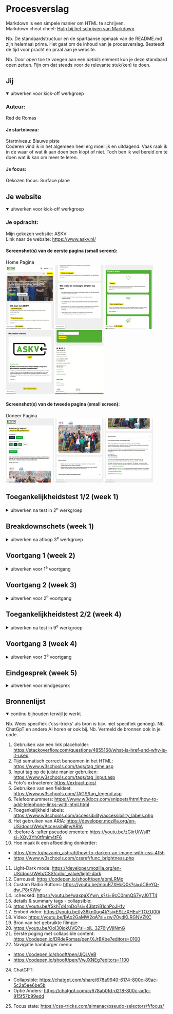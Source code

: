 # Procesverslag
Markdown is een simpele manier om HTML te schrijven.  
Markdown cheat cheet: [Hulp bij het schrijven van Markdown](https://github.com/adam-p/markdown-here/wiki/Markdown-Cheatsheet).

Nb. De standaardstructuur en de spartaanse opmaak van de README.md zijn helemaal prima. Het gaat om de inhoud van je procesverslag. Besteedt de tijd voor pracht en praal aan je website.

Nb. Door *open* toe te voegen aan een *details* element kun je deze standaard open zetten. Fijn om dat steeds voor de relevante stuk(ken) te doen.





## Jij

<details open>
  <summary>uitwerken voor kick-off werkgroep</summary>

  ### Auteur:
  Red de Romas

  #### Je startniveau:
  Startniveau: Blauwe piste <br>
  Coderen vind ik in het algemeen heel erg moeilijk en uitdagend. 
  Vaak raak ik in de waar of wat ik aan doen ben klopt of niet. 
  Toch ben ik wel bereid om te doen wat ik kan om meer te leren.

  #### Je focus:
  Gekozen focus: Surface plane
 
</details>



## Je website

<details open>
  <summary>uitwerken voor kick-off werkgroep</summary>

  ### Je opdracht:
  Mijn gekozen website: ASKV <br>
  Link naar de website: https://www.askv.nl/

  #### Screenshot(s) van de eerste pagina (small screen): 
  Home Pagina <br>
  <img src="readme-images/home1.png" width="150px" alt="Eerste screenshot van de home pagina">
  <img src="readme-images/home2.png" width="150px" alt="Tweede screenshot van de home pagina">
  <img src="readme-images/home3.png" width="150px" alt="Derde screenshot van de home pagina">
  <img src="readme-images/home4.png" width="150px" alt="Vierde screenshot van de home pagina">
  <img src="readme-images/home5.png" width="150px" alt="Vijfde screenshot van de home pagina">

  #### Screenshot(s) van de tweede pagina (small screen):
  Doneer Pagina <br>
  <img src="readme-images/doneer1.png" width="150px" alt="Eerste screenshot van de doneer pagina">
  <img src="readme-images/doneer2.png" width="150px" alt="Tweede screenshot van de doneer pagina">
  <img src="readme-images/doneer3.png" width="150px" alt="Derde screenshot van de doneer pagina">
 
</details>



## Toegankelijkheidstest 1/2 (week 1)

<details>
  <summary>uitwerken na test in 2<sup>e</sup> werkgroep</summary>

  ### Bevindingen
  Lijst met je bevindingen die in de test naar voren kwamen:
  - Meeste elementen worden van links naar rechts, van boven naar beneden gelezen door de Voice Narrator.
  - Sommige tekstelementen worden overgeslagen.
  - De structuur is logisch.
  - De headings worden helemaal NIET gelezen.
  - H1 wordt niet gelezen. Is deze hidden?
  - H2 en H3 zijn er wel.
  - Veel elementen hebben een koppeling. Deze leiden naar een andere pagina toe. Die zijn wel juist.
  - Het wordt aangegeven waar de links naartoe worden geleid.
  - De website is erg inconsistent. De structuur en volgorde van de elementen kunnen een stuk verbeterd worden.
  - De website heeft geen “dark mode”.
  - De website kan toegankelijker worden voor iedereen.
  - Het is niet duidelijk dat de sectie van het laatste nieuws meerdere items nieuwsitems heeft.
</details>

## Breakdownschets (week 1)

<details>
  <summary>uitwerken na afloop 3<sup>e</sup> werkgroep</summary>

  ### de home en de doneer pagina's: 
  <img src="readme-images/home_pagina.png" width="375px" alt="Breakdown van de hele home pagina"> <br>
  <img src="readme-images/doneer_pagina.png" width="375px" alt="Breakdown van de hele doneer pagina">

  ### dynamisch deel (bijv menu): 
  <img src="readme-images/menu.png" width="375px" alt="Breakdown van de dropdown menu"> <br>

  ### wellicht nog een dynamisch deel (bijv filter): 
  <img src="readme-images/filter.png" width="375px" alt="Breakdown van de filteropties in de nieuwsberichten pagina"> <br>

</details>

## Voortgang 1 (week 2)

<details>
  <summary>uitwerken voor 1<sup>e</sup> voortgang</summary>

  ### Stand van zaken
  - Ik weet niet zo goed of ik mijn HTML-elementen, specifiek de sections juist heb benoemd. Ik weet niet zo goed wanneer ik bijvoorbeeld een article en/of figure moet gebruiken.
  - Ik zat een beetje vast met hoe ik de fonts juist kon coderen in mijn CSS. Wat is de juiste manier om het te doen? Ik heb meerdere keren gezocht op DLO, maar kon hem nergens vinden.
  
  ### Agenda voor meeting
  samen met je groepje opstellen

  | Jaron      | Casper          | Luca    | Red        |
  | ---            | ---                | ---          | ---              |
  | dit bespreken  | en dit             | en ik dit    | HTML-controleren    |
  | en dat ook nog | dit als er tijd is | nog een punt | Foto's/iconen responsief maken |
  | ...            | ...                | ...          | ...              |

  ### Verslag van meeting
  hier na afloop snel de uitkomsten van de meeting vastleggen

  - De HTML van mijn eerste pagina moet ik nog een keer goed controleren <br>
  Hetzelfde geldt voor mijn tweede pagina.
  - Check a11y om content te verbergen en de algemene styling van CSS te verbeteren.
  
  Geleerd:
  - aria-label gebruiken
  - <abbr></abbr>
  - <h1 lang="..."> gebruiken als er een woord is in het Engels en/of een andere taal.
  - Downloaden van fonts op de juiste manier: Inspect > Netwerk > Fonts > Downloaden.
  - Decoratieve foto's/iconen hoeven geen alt tekst, die mag je leeglaten.

</details>

## Voortgang 2 (week 3)

<details>
  <summary>uitwerken voor 2<sup>e</sup> voortgang</summary>

  ### Stand van zaken
  De afgelopen week heb ik een groot deel van de HTML van mijn 2 pagina's af. Ik zit vast met hoe ik de foto's/iconen responsief moet maken. Ik vind het ook uitdagend om mijn website vorm te geven met CSS.

  - Ik heb de logo die als een terugknop dient. Hoe kan ik dit het beste benoemen in mijn HTML?
  - Ik heb twee elementen als afbeeldingen die ik voor en achter een bepaalde tekst moet zetten. Kan ik die ook toevoegen in mijn CSS of beter in mijn HTML?
  - Klopt mijn fieldset met opties om te kiezen of kan ik deze beter als buttons benoemen in mijn HTML?

  ### Agenda voor meeting
  samen met je groepje opstellen

  | Jaron      | Casper          | Luca    | Red        |
  | ---            | ---                | ---          | ---              |
  | dit bespreken  | en dit             | en ik dit    | Foto's/iconen responsief maken    |
  | en dat ook nog | dit als er tijd is | nog een punt | Wanneer mag ik divs/classes gebruiken? |
  | ...            | ...                | ...          | ...              |

  ### Verslag van meeting
  hier na afloop snel de uitkomsten van de meeting vastleggen

  - Maak gebruik van responsive waardes als het gaat om bepaalde images/iconen, margins en paddings: denk aan em, rem of % in plaats van px.
  - Divs/clasees gebruik je als het niet anders kan, vooral als het gaat om het positioneren van de elementen.

  Geleerd: 
  - Hoe ik een zoekbalk juist kan stijlen.
  - Toepassen van een carousel
  - Het gebruiken van max-width

</details>



## Toegankelijkheidstest 2/2 (week 4)

<details>
  <summary>uitwerken na test in 9<sup>e</sup> werkgroep</summary>

  ### Bevindingen
  Lijst met je bevindingen die in de test naar voren kwamen (geef ook aan wat er verbeterd is):
  - De volgorde van de elementen worden juist gelezen van links naar rechts. 
  - Het is net als de echte website. Het wordt van boven naar beneden gelezen door de Voice Narrator.
  - Sommige tekstelementen worden overgeslagen, maar het blijkt dat ik simpelweg de juiste commands moet gebruiken om ervoor te zorgen dat de Voice Narrator deze leest. Dus die werkt prima!
  - De headings worden wel gelezen (H2 en H3), H1 niet omdat deze hidden is.
  - De links/koppelingen worden gelezen.
  - De volgorde van de elementen zijn verbeterd.
  - De alts van de images/iconen worden nu gelezen en goed beschreven.

</details>



## Voortgang 3 (week 4)

<details>
  <summary>uitwerken voor 3<sup>e</sup> voortgang</summary>

  ### Stand van zaken
  Hier dit ging goed & dit was lastig (neem ook screenshots op van delen van je website en code):
  - Het stylen met CSS vind ik nog steeds lastig.
  - Het stylen van de gelen links/buttons was mij gelukt.
  - De elementen in de header juist zetten.
  - Sommige sections in mijn website hebben twee achtergrond kleuren, 
  maar het lukte me niet om hetzelfde te doen. Hoe kan ik dat het beste doen?


  ### Agenda voor meeting
  samen met je groepje opstellen

  | Jaron      | Casper          | Luca    | Red        |
  | ---            | ---                | ---          | ---              |
  | dit bespreken  | en dit             | en ik dit    | en dan ik dat    |
  | en dat ook nog | dit als er tijd is | nog een punt | dit wil ik zeker |
  | ...            | ...                | ...          | ...              |


  ### Verslag van meeting
  hier na afloop snel de uitkomsten van de meeting vastleggen

  - Je moet ze specifiek benoemen om ze juist te kunnen selecteren.
  - De kleuren kunnen simpelweg worden aangepast met in de <html>. De andere kleuren worden dan apart vormgegeven.
  - Na deze voortgang  heb ik mijn HTML opnieuw gecheckt en deze juist gecontroleerd.
  - Voor de rest ging ik verder werken aan mijn CSS.

</details>



## Eindgesprek (week 5)

<details>
  <summary>uitwerken voor eindgesprek</summary>

  ### Je uitkomst - karakteristiek screenshots:
  <img src="readme-images/drderomas.github.io_FED_Blok2_2425_.png" width="375px">
  Navigatie met hamburger menu + Eerste section met animatie
  <img src="readme-images/drderomas.github.io_FED_Blok2_2425_ (1).png>" width="375px">
  Tweede section met algemene informatie
  <img src="readme-images/drderomas.github.io_FED_Blok2_2425_ (2).png>" width="375px">
  Derde section met afbeelding
  <img src="readme-images/drderomas.github.io_FED_Blok2_2425_ (3).png>" width="375px">


  ### Dit ging goed/Heb ik geleerd: 
  Korte omschrijving met plaatjes:

  - Het maken van custom properties en een light-dark mode.
  - Ik heb geleerd hoe ik een foto als achtergrond kan gebruiken en deze niet direct in de HTML te benoemen.
  - Het gebruiken van ::before en ::after CSS selectors en deze juist stijlen voor de banner.
  - Het veranderen van de kleur van SVG's. Deze was fijn, omdat ik de SVG's dezelfde kleur kon geven voor consistentie.
  - Het maken van de carrousel was ook min of meer gelukt.
  - Het toevoegen van een focus states.
  - Het kiezen van opties bij de doneer pagina.
  - Het toevoegen van een filmpje en het laten zien/verbergen van bepaalde informatie zonodig bij de laatste section bij de main.

  ### Dit was lastig/Is niet gelukt:
  Korte omschrijving met plaatjes
  - Het was moeilijk om een hamburger menu te gebruiken, vandaar ik gebruik maakte van de opdrachten bij CodePen. Ook het toevoegen van JavaScript. Hetzelfde geldt voor het kiezen van de opties bij de doneer pagina en het laten zien/verbergen van de informatie. 
  - Ik wilde nog een scroll-animatie toevoegen maar ik was er niet aan toe gekomen.
</details>


## Bronnenlijst

<details open>
  <summary>continu bijhouden terwijl je werkt</summary>

  Nb. Wees specifiek ('css-tricks' als bron is bijv. niet specifiek genoeg). 
  Nb. ChatGpT en andere AI horen er ook bij.
  Nb. Vermeld de bronnen ook in je code.

  1. Gebruiken van een link placeholder: https://stackoverflow.com/questions/4855168/what-is-href-and-why-is-it-used
  2. Tijd sematisch correct benoemen in het HTML: https://www.w3schools.com/tags/tag_time.asp  
  3. Input tag op de juiste manier gebruiken: https://www.w3schools.com/tags/tag_input.asp 
  4. Foto's extracteren: https://extract.pics/
  5. Gebruiken van een fieldset: https://www.w3schools.com/TAGS/tag_legend.asp  
  6. Telefoonnummers: https://www.w3docs.com/snippets/html/how-to-add-telephone-links-with-html.html 
  7. Toegankelijkheid labels: https://www.w3schools.com/accessibility/accessibility_labels.php
  8. Het gebruiken van ARIA: https://developer.mozilla.org/en-US/docs/Web/Accessibility/ARIA 
  9. ::before & ::after pseudoelementen:  https://youtu.be/zGiirUiWslI?si=XQy3Yh0tfmlm4tF6 
  10. Hoe maak ik een afbeelding donkerder:
  - https://dev.to/nazanin_ashrafi/how-to-darken-an-image-with-css-4f5h
  - https://www.w3schools.com/cssref/func_brightness.php 
  11. Light-Dark mode: https://developer.mozilla.org/en-US/docs/Web/CSS/color_value/light-dark 
  12. Carrousel: https://codepen.io/shooft/pen/abmLRMg 
  13. Custom Radio Buttons: https://youtu.be/mouR7XHcQ0k?si=dC6eYQ-dw_P8rKWw 
  14. ::checked: https://youtu.be/waxpaXYwn_s?si=9cC0mnQS7yyJ0TT4 
  15. details & summary tags - collapsible:
  16. https://youtu.be/fSkhTd4rpDo?si=43btzjB1cnPoJHfv 
  17. Embed video: https://youtu.be/ly36kn0ug4k?si=ESLzXHEuFTOZU00i 
  18. Video: https://youtu.be/BAx2GaMW2qA?si=zwi70ydKLRGNVZKC 
  19. Bron van het gebruikte filmpje: 
  20. https://youtu.be/Ool30jokUVQ?si=oiL_3276iyVjINmG 
  21. Eerste poging met collapsible content: https://codepen.io/DRdeRomas/pen/XJrBKbe?editors=0100 
  23. Navigatie hamburger menu: 
  - https://codepen.io/shooft/pen/JjQLVeB 
  - https://codepen.io/shooft/pen/VwJXNEg?editors=1100 
  24. ChatGPT:
  - Collapsible: https://chatgpt.com/share/678a9940-6174-800c-89ac-5c2a5ee6be5b 
  - Optie Anders: https://chatgpt.com/c/678ab0fd-d218-800c-ac1c-915f57b99edd
  25. Focus state: https://css-tricks.com/almanac/pseudo-selectors/f/focus/ 
</details>